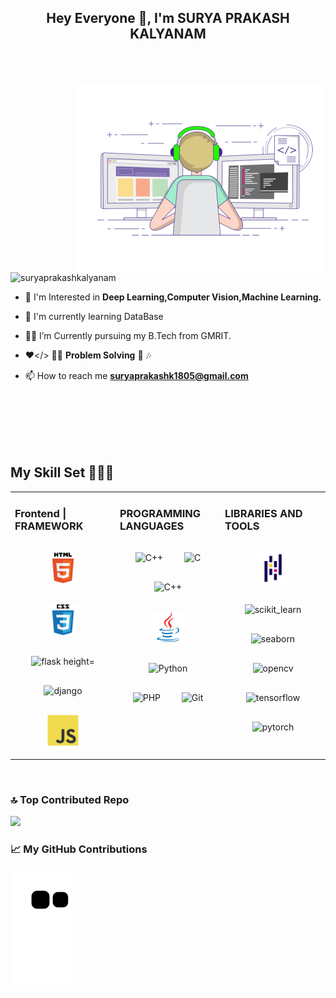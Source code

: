 <h2 align="center">Hey Everyone 👋, I'm SURYA PRAKASH KALYANAM</h2>
<br><br><br>
<img align="right" alt="Coding" width="400" src="https://raw.githubusercontent.com/devSouvik/devSouvik/master/gif3.gif">

<p align="left"> <img src="https://komarev.com/ghpvc/?username=suryaprakashkalyanam&label=Profile%20views&color=0e75b6&style=flat" alt="suryaprakashkalyanam" /> </p>

- 🔭 I'm Interested in **Deep Learning,Computer Vision,Machine Learning.**

- 🌱 I'm currently learning DataBase

- 😶‍🌫️ I’m Currently pursuing my B.Tech from GMRIT.

- ❤️</> 🧑‍💻 **Problem Solving** 🧠 🎶

- 📫 How to reach me **suryaprakashk1805@gmail.com**


<br><br><br><br><br>


## My Skill Set  🤹🤹🤹
<table><tr><td valign="top" width="33%">

### Frontend | FRAMEWORK 
<div align="center">  
<img style="margin: 15px" src="https://raw.githubusercontent.com/devicons/devicon/master/icons/html5/html5-original-wordmark.svg" alt="html5" height="50" /> 
<img style="margin: 15px" src="https://raw.githubusercontent.com/devicons/devicon/master/icons/css3/css3-original-wordmark.svg" alt="css3" height="50" />  
<img style="margin: 15px" src="https://www.vectorlogo.zone/logos/pocoo_flask/pocoo_flask-icon.svg" alt="flask height="50" /> 
<img style="margin: 15px" src="https://cdn.worldvectorlogo.com/logos/django.svg" alt="django" height="50" />
<img style="margin: 15px" src="https://raw.githubusercontent.com/devicons/devicon/master/icons/javascript/javascript-original.svg" alt="javascript" height="50" />     
</div></td><td valign="top" width="33%">

### PROGRAMMING LANGUAGES  
<div align="center">  
<img style="margin: 15px" src="https://profilinator.rishav.dev/skills-assets/cplusplus-original.svg" alt="C++" height="50" />
<img style="margin: 15px" src="https://profilinator.rishav.dev/skills-assets/c-original.svg" alt="C" height="50" /> 
<img style="margin: 15px" src="https://profilinator.rishav.dev/skills-assets/cplusplus-original.svg" alt="C++" height="50" /> 
<img style="margin: 15px" src="https://raw.githubusercontent.com/devicons/devicon/master/icons/java/java-original.svg" alt="java" height="50" /> 
<img style="margin: 15px" src="https://profilinator.rishav.dev/skills-assets/python-original.svg" alt="Python" height="50" />
<img style="margin: 15px" src="https://profilinator.rishav.dev/skills-assets/php-original.svg" alt="PHP" height="50" />   
<img style="margin: 15px" src="https://profilinator.rishav.dev/skills-assets/git-scm-icon.svg" alt="Git" height="50" />    
 
</div></td><td valign="top" width="33%">

### LIBRARIES AND TOOLS   
<div align="center">    
<img style="margin: 15px" src="https://raw.githubusercontent.com/devicons/devicon/2ae2a900d2f041da66e950e4d48052658d850630/icons/pandas/pandas-original.svg" alt="pandas" height="50" />
<img style="margin: 15px" src="https://upload.wikimedia.org/wikipedia/commons/0/05/Scikit_learn_logo_small.svg" alt="scikit_learn" height="50" /> 
<img style="margin: 15px" src="https://seaborn.pydata.org/_images/logo-mark-lightbg.svg" alt="seaborn" height="50" />
<img style="margin: 15px" src="https://www.vectorlogo.zone/logos/opencv/opencv-icon.svg" alt="opencv" height="50" />
<img style="margin: 15px" src="https://www.vectorlogo.zone/logos/tensorflow/tensorflow-icon.svg" alt="tensorflow" height="50" /> 
<img style="margin: 15px" src="https://www.vectorlogo.zone/logos/pytorch/pytorch-icon.svg" alt="pytorch" alt="Bash" height="50" />  
 
</div></td></tr></table>  

<br/>



### 🔝 Top Contributed Repo
![](https://github-contributor-stats.vercel.app/api?username=suryaprakashkalyanam&limit=5&theme=flat&combine_all_yearly_contributions=true)

### 📈 My GitHub Contributions
![Snake animation](https://github.com/suryaprakashkalyanam/suryaprakashkalyanam/blob/output/github-contribution-grid-snake.svg)


